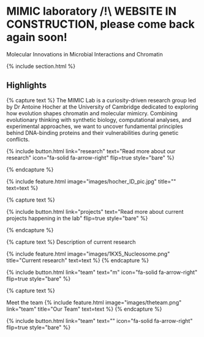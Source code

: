 ---
---

# MIMIC laboratory /!\ WEBSITE IN CONSTRUCTION, please come back again soon!

Molecular Innovations in Microbial Interactions and Chromatin


{% include section.html %}

## Highlights

{% capture text %}
The MIMIC Lab is a curiosity-driven research group led by Dr Antoine Hocher at the University of Cambridge dedicated to exploring how evolution shapes chromatin and molecular mimicry. Combining evolutionary thinking with synthetic biology, computational analyses, and experimental approaches, we want to uncover fundamental principles behind DNA-binding proteins and their vulnerabilities during genetic conflicts. 

{%
  include button.html
  link="research"
  text="Read more about our research"
  icon="fa-solid fa-arrow-right"
  flip=true
  style="bare"
%}

{% endcapture %}

{%
  include feature.html
  image="images/hocher_ID_pic.jpg"
  title=""
  text=text
%}

{% capture text %}

{%
  include button.html
  link="projects"
  text="Read more about current projects happening in the lab"
  flip=true
  style="bare"
%}

{% endcapture %}


{% capture text %}
Description of current research


{%
  include feature.html
  image="images/1KX5_Nucleosome.png"
  title="Current research"
  text=text
%}
{% endcapture %}


{%
  include button.html
  link="team"
  text="m"
  icon="fa-solid fa-arrow-right"
  flip=true
  style="bare"
%}



{% capture text %}

Meet the team
{%
  include feature.html
  image="images/theteam.png"
  link="team"
  title="Our Team"
  text=text
%}
{% endcapture %}

{%
  include button.html
  link="team"
  text=""
  icon="fa-solid fa-arrow-right"
  flip=true
  style="bare"
%}
